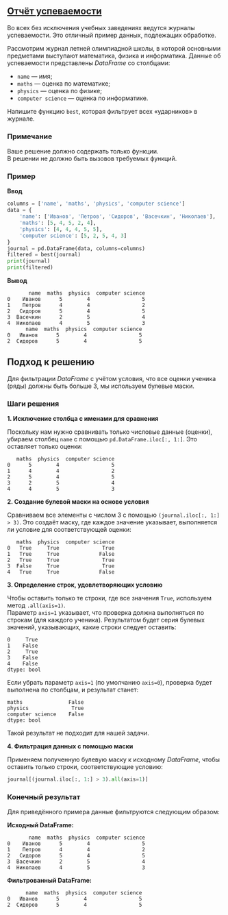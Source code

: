 ## [Отчёт успеваемости](../../../solutions/6.2/62_f.py)

Во всех без исключения учебных заведениях ведутся журналы успеваемости. Это отличный пример данных, подлежащих обработке.

Рассмотрим журнал летней олимпиадной школы, в которой основными предметами выступают математика, физика и информатика. Данные об успеваемости представлены _DataFrame_ со столбцами:

- `name` — имя;
- `maths` — оценка по математике;
- `physics` — оценка по физике;
- `computer science` — оценка по информатике.

Напишите функцию `best`, которая фильтрует всех «ударников» в журнале.

### Примечание

Ваше решение должно содержать только функции.\
В решении не должно быть вызовов требуемых функций.

### Пример

**Ввод**
```python
columns = ['name', 'maths', 'physics', 'computer science']
data = {
    'name': ['Иванов', 'Петров', 'Сидоров', 'Васечкин', 'Николаев'],
    'maths': [5, 4, 5, 2, 4],
    'physics': [4, 4, 4, 5, 5],
    'computer science': [5, 2, 5, 4, 3]
}
journal = pd.DataFrame(data, columns=columns)
filtered = best(journal)
print(journal)
print(filtered)
```

**Вывод**
```plaintext
       name  maths  physics  computer science
0    Иванов      5        4                 5
1    Петров      4        4                 2
2   Сидоров      5        4                 5
3  Васечкин      2        5                 4
4  Николаев      4        5                 3
      name  maths  physics  computer science
0   Иванов      5        4                 5
2  Сидоров      5        4                 5
```

## Подход к решению

Для фильтрации _DataFrame_ с учётом условия, что все оценки ученика (ряды) должны быть больше 3, мы используем булевые маски.

### Шаги решения

__1. Исключение столбца с именами для сравнения__

   Поскольку нам нужно сравнивать только числовые данные (оценки), убираем столбец `name` с помощью `pd.DataFrame.iloc[:, 1:]`. Это оставляет только оценки:

   ```plaintext
      maths  physics  computer science
   0      5        4                 5
   1      4        4                 2
   2      5        4                 5
   3      2        5                 4
   4      4        5                 3
   ```

__2. Создание булевой маски на основе условия__

   Сравниваем все элементы с числом 3 с помощью `(journal.iloc[:, 1:] > 3)`. Это создаёт маску, где каждое значение указывает, выполняется ли условие для соответствующей оценки:

   ```plaintext
      maths  physics  computer science
   0   True     True              True
   1   True     True             False
   2   True     True              True
   3  False     True              True
   4   True     True             False
   ```

__3. Определение строк, удовлетворяющих условию__

   Чтобы оставить только те строки, где все значения `True`, используем метод `.all(axis=1)`.  
   Параметр `axis=1` указывает, что проверка должна выполняться по строкам (для каждого ученика). Результатом будет серия булевых значений, указывающих, какие строки следует оставить:

   ```plaintext
   0     True
   1    False
   2     True
   3    False
   4    False
   dtype: bool
   ```

   Если убрать параметр `axis=1` (по умолчанию `axis=0`), проверка будет выполнена по столбцам, и результат станет:

   ```plaintext
   maths               False
   physics              True
   computer science    False
   dtype: bool
   ```

   Такой результат не подходит для нашей задачи.

__4. Фильтрация данных с помощью маски__

   Применяем полученную булевую маску к исходному _DataFrame_, чтобы оставить только строки, соответствующие условию:

   ```python
   journal[(journal.iloc[:, 1:] > 3).all(axis=1)]
   ```

### Конечный результат
Для приведённого примера данные фильтруются следующим образом:

__Исходный DataFrame:__

```plaintext
       name  maths  physics  computer science
0    Иванов      5        4                 5
1    Петров      4        4                 2
2   Сидоров      5        4                 5
3  Васечкин      2        5                 4
4  Николаев      4        5                 3
```

__Фильтрованный DataFrame:__

```plaintext
      name  maths  physics  computer science
0   Иванов      5        4                 5
2  Сидоров      5        4                 5
```